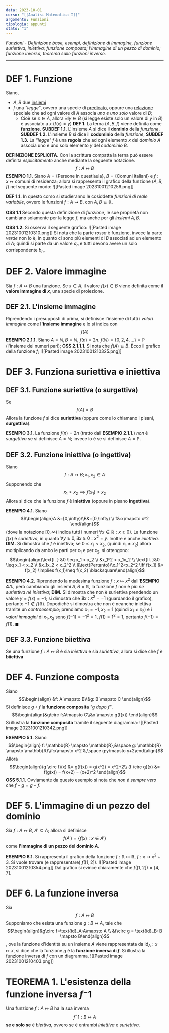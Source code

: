 ```yaml
---
data: 2023-10-01
corso: "[[Analisi Matematica I]]"
argomento: Funzioni
tipologia: appunti
stato: "1"
---
```

*Funzioni - Definizione base, esempi, definizione di immagine, funzione suriettiva, iniettiva; funzione composta; l'immagine di un pezzo di dominio; funzione inversa, teorema sulle funzioni inverse.*
- - -
# DEF 1. Funzione
Siano,
- $A, B$ due [insiemi](Teoria%20degli%20Insiemi)
- $f$ una *"legge"*, ovvero una specie di [predicato](Predicati%20e%20Quantificatori), oppure una [relazione](Relazioni) speciale che ad ogni valore di $A$ associa *uno e uno solo* valore di $B$;
	- Cioè se $x \in A$, allora $\exists ! y \in B$ (si legge esiste solo un valore di $y$ in $B$) è associato a $x$ ($f(x)=y$)
**DEF 1.** La terna $(A, B, f)$ viene definita come **funzione**.
	**SUBDEF 1.1.** L'insieme $A$ si dice il **dominio** della *funzione*,
	**SUBDEF 1.2.** L'insieme $B$ si dice il **codominio** della *funzione*,
	**SUBDEF 1.3.** La *"legge"* $f$ è una **regola** che ad ogni elemento $x$ del *dominio* $A$ associa uno e uno solo elemento $y$ del *codominio* $B$.

**DEFINIZIONE ESPLICITA.** 
Con la scrittura compatta la terna può essere definita *esplicitamente* anche mediante la seguente notazione. $$f:A \mapsto B$$
**ESEMPIO 1.1.**
Siano $A=\{\text{Persone in quest'aula}\}$, $B=\{\text{Comuni italiani}\}$ e $f: x \mapsto \text{comuni di residenza}$; allora si rappresenta il grafico della funzione $(A, B, f)$ nel seguente modo:
![[Pasted image 20231001210256.png]]

**DEF 1.1.**
In questo corso si studieranno le cosiddette *funzioni di reale variabile*, ovvero le funzioni $f: A \mapsto B$, con $A, B \subseteq \mathbb{R}$.

**OSS 1.1** Secondo questa definizione di *funzione*, le sue proprietà non cambiano solamente per la legge $f$, ma anche per gli *insiemi* $A,B$.

**OSS 1.2.** Si osserva il seguente grafico:
![[Pasted image 20231001210310.png]]
Si nota che la parte *rossa* è funzione, invece la parte *verde* non lo è, in quanto ci sono più elementi di $B$ associati ad un elemento di $A$; quindi si parte da un valore $a_n$ e tutti devono avere un solo corrispondente $b_n$.

# DEF 2. Valore immagine
Sia $f: A \mapsto B$ una funzione.
Se $x \in A$, il valore $f(x) \in B$ viene definita come il **valore immagine di $x$**, una specie di proiezione.

## DEF 2.1. L'insieme immagine
Riprendendo i presupposti di prima, si definisce l'insieme di tutti i *valori immagine* come **l'insieme immagine** e lo si indica con $$f(A)$$
**ESEMPIO 2.1.1.** Siano $A = \mathbb{N}, B = \mathbb{N}$, $f(n)=2n$. $f(\mathbb{N}) = \{0,2,4,\ldots\} = \mathbb{P}$ (l'insieme dei numeri pari);
	**OSS 2.1.1.1.** Si nota che $f(A) \subseteq B$.
Ecco il grafico della funzione $f$; 
![[Pasted image 20231001210325.png]]

# DEF 3. Funziona suriettiva e iniettiva
## DEF 3.1. Funzione suriettiva (o surgettiva)
Se $$f(A) = B$$Allora la funzione $f$ si dice **suriettiva** (oppure come lo chiamano i pisani, **surgettiva**).

**ESEMPIO 3.1.** La funzione $f(n) = 2n$ (tratto dall'**ESEMPIO 2.1.1.**) *non* è *surgettiva* se si definisce $A= \mathbb{N}$; invece lo è se si definisce $A = \mathbb{P}$.

## DEF 3.2. Funzione iniettiva (o ingettiva)
Siano $$f: A \mapsto B; x_1,x_2 \in A$$Supponendo che $$x_1\neq x_2 \implies f(x_1) \neq x_2$$Allora si dice che la funzione $f$ è **iniettiva** (oppure in pisano **ingettiva**).

**ESEMPIO 4.1.** Siano $$\begin{align}A &=[0,\infty)\\B&=[0,\infty) \\ f&:x\mapsto x^2 \end{align}$$(dove la notazione $[0, \infty)$ indica tutti i numeri $\forall x \in \mathbb{R}: x\geq 0$). La funzione $f(x)$ è *suriettiva*, in quanto $\forall y \geq 0, \exists x \geq 0: x^2=y$. Inoltre è anche *iniettiva*.
	**DIM.** Si dimostra che $f$ è iniettiva; se $0 \leq x_1 < x_2$, (quindi $x_1 \neq x_2$) allora moltiplicando da ambo le parti per $x_1$ e per $x_2$, si ottengono: $$\begin{align}\text{I. } &0 \leq x_1 < x_2 \\ &x_1^2 < x_1x_2 \\ \text{II. }&0 \leq x_1 < x_2 \\ &x_1x_2 < x_2^2 \\ &\text{Pertanto}\\x_1^2<x_2^2 \iff f(x_1) &< f(x_2) \implies f(x_1)\neq f(x_2) \blacksquare\end{align}$$

**ESEMPIO 4.2.** Riprendendo la medesima funzione $f: x \mapsto x^2$ dall'**ESEMPIO 4.1.**, però cambiando gli insiemi $A, B = \mathbb{R}$, la funzione $f$ non è più *né suriettiva né iniettiva*;
	**DIM.** Si dimostra che non è suriettiva prendendo un valore $y = f(x) = -1$; si dimostra che $\nexists x : x^2=-1$ (guardando il grafico), pertanto $-1 \notin f(\mathbb{R})$.
	Dopodiché si dimostra che non è neanche iniettiva tramite un *controesempio*; prendiamo $x_1 = -1, x_2 = 1$ (quindi $x_1\neq x_2$) e i *valori immagini* di $x_1, x_2$ sono $f(-1) = -1^2 = 1$, $f(1) = 1^2 = 1$, pertanto $f(-1) = f(1)$. $\blacksquare$

## DEF 3.3. Funzione biiettiva
Se una funzione $f: A \mapsto B$ è sia *iniettiva* e sia *suriettiva*, allora si dice che $f$ è **biiettiva**

# DEF 4. Funzione composta
Siano $$\begin{align} &f: A \mapsto B\\&g: B \mapsto C \end{align}$$
Si definisce $g \circ f$ la **funzione composita** *"$g$ dopo $f$"*.$$\begin{align}&g\circ f:A\mapsto C\\&x \mapsto g(f(x)) \end{align}$$Si illustra la **funzione composita** tramite il seguente diagramma:
![[Pasted image 20231001210342.png]]

**ESEMPIO 5.1.** Siano $$\begin{align} f: \mathbb{R} \mapsto \mathbb{R},&\space g: \mathbb{R} \mapsto \mathbb{R}\\f:x\mapsto x^2 &,\space g:y\mapsto y+2\end{align}$$Allora $$\begin{align}(g \circ f)(x) &= g(f(x)) = g(x^2) = x^2+2\\ (f \circ g)(x) &= f(g(x)) = f(x+2) = (x+2)^2 \end{align}$$
	**OSS 5.1.1.** Ovviamente da questo esempio si nota che *non è sempre vero* che $f\circ g = g \circ f$.

# DEF 5. L'immagine di un pezzo del dominio
Sia $f: A \mapsto B$, $A' \subseteq A$; allora si definisce$$f(A') = \{f(x): x \in A'\}$$come **l'immagine di un pezzo del dominio $A$.**

**ESEMPIO 6.1.** Si rappresenta il grafico della funzione $f: \mathbb{R} \mapsto \mathbb{R}$, $f: x \mapsto x^2+3$. Si vuole trovare (e rappresentare) $f([1,2])$. 
![[Pasted image 20231001210354.png]]
Dal grafico si evince chiaramente che $f([1,2]) = [4,7]$.

# DEF 6. La funzione inversa
Sia $$f: A \mapsto B$$Supponiamo che esista una funzione $g:B \mapsto A$, tale che$$\begin{align}&g\circ f=\text{id}_A:A\mapsto A \\ &f\circ g = \text{id}_B: B \mapsto B\end{align}$$, ove la funzione d'identità su un insieme $A$ viene rappresentata da $\text{id}_A: x\mapsto x$, si dice che la funzione $g$ è la **funzione inversa di $f$**.
Si illustra la funzione inversa di $f$ con un diagramma.
![[Pasted image 20231001210403.png]]
# TEOREMA 1. L'esistenza della funzione inversa $f^-1$
Una funzione $f: A \mapsto B$ ha la sua inversa $$f^-1: B \mapsto A$$**se e solo se** è *biettiva*, ovvero se è entrambi *iniettiva* e *suriettiva*.
